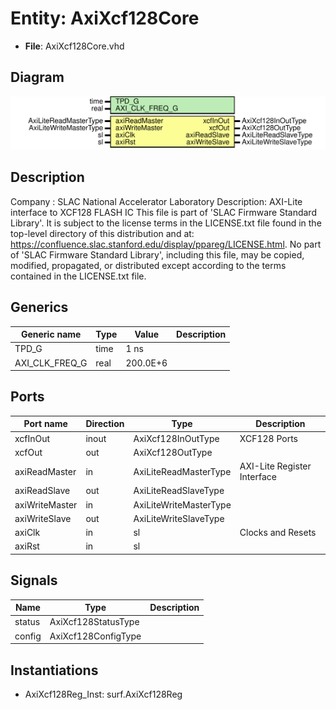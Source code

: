# Entity: AxiXcf128Core

- **File**: AxiXcf128Core.vhd
## Diagram

![Diagram](AxiXcf128Core.svg "Diagram")
## Description

Company    : SLAC National Accelerator Laboratory
Description: AXI-Lite interface to XCF128 FLASH IC
This file is part of 'SLAC Firmware Standard Library'.
It is subject to the license terms in the LICENSE.txt file found in the
top-level directory of this distribution and at:
   https://confluence.slac.stanford.edu/display/ppareg/LICENSE.html.
No part of 'SLAC Firmware Standard Library', including this file,
may be copied, modified, propagated, or distributed except according to
the terms contained in the LICENSE.txt file.
## Generics

| Generic name   | Type | Value    | Description |
| -------------- | ---- | -------- | ----------- |
| TPD_G          | time | 1 ns     |             |
| AXI_CLK_FREQ_G | real | 200.0E+6 |             |
## Ports

| Port name      | Direction | Type                   | Description                 |
| -------------- | --------- | ---------------------- | --------------------------- |
| xcfInOut       | inout     | AxiXcf128InOutType     | XCF128 Ports                |
| xcfOut         | out       | AxiXcf128OutType       |                             |
| axiReadMaster  | in        | AxiLiteReadMasterType  | AXI-Lite Register Interface |
| axiReadSlave   | out       | AxiLiteReadSlaveType   |                             |
| axiWriteMaster | in        | AxiLiteWriteMasterType |                             |
| axiWriteSlave  | out       | AxiLiteWriteSlaveType  |                             |
| axiClk         | in        | sl                     | Clocks and Resets           |
| axiRst         | in        | sl                     |                             |
## Signals

| Name   | Type                | Description |
| ------ | ------------------- | ----------- |
| status | AxiXcf128StatusType |             |
| config | AxiXcf128ConfigType |             |
## Instantiations

- AxiXcf128Reg_Inst: surf.AxiXcf128Reg
